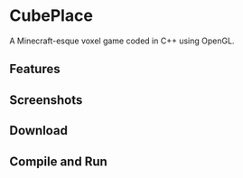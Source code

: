 # CubePlace

A Minecraft-esque voxel game coded in C++ using OpenGL.

## Features

## Screenshots

## Download

## Compile and Run


